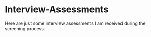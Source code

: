 # Interview-Assessments

Here are just some interview assessments I am received during the screening process.
